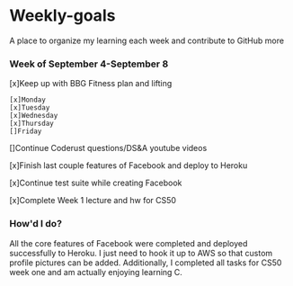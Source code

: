 # Weekly-goals
A place to organize my learning each week and contribute to GitHub more

### Week of September 4-September 8

[x]Keep up with BBG Fitness plan and lifting

    [x]Monday
    [x]Tuesday
    [x]Wednesday
    [x]Thursday
    []Friday

[]Continue Coderust questions/DS&A youtube videos

[x]Finish last couple features of Facebook and deploy to Heroku

[x]Continue test suite while creating Facebook

[x]Complete Week 1 lecture and hw for CS50

### How'd I do?
All the core features of Facebook were completed and deployed successfully to Heroku. I just need to hook it up to AWS so that custom profile pictures can be added. Additionally, I completed all tasks for CS50 week one and am actually enjoying learning C.